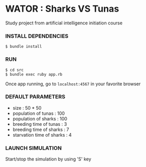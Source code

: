 # WATOR : Sharks VS Tunas

Study project from artificial intelligence initiation course

### INSTALL DEPENDENCIES
```
$ bundle install
```

### RUN
```
$ cd src
$ bundle exec ruby app.rb
```
Once app running, go to ```localhost:4567``` in your favorite browser

### DEFAULT PARAMETERS

- size : 50 * 50
- population of tunas : 100
- population of sharks : 100
- breeding time of tunas : 3
- breeding time of sharks : 7
- starvation time of sharks : 4

### LAUNCH SIMULATION

Start/stop the simulation by using 'S' key
